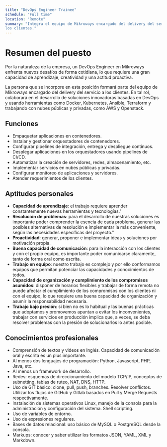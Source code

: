 ```yaml
---
title: "DevOps Engineer Trainee"
schedule: "Full time"
location: "Remote"
summary: "Integra el equipo de Mikroways encargado del delivery del servicio a
los clientes."
---
```


# Resumen del puesto

Por la naturaleza de la empresa, un DevOps Engineer en Mikroways enfrenta nuevos
desafíos de forma cotidiana, lo que requiere una gran capacidad de aprendizaje,
creatividad y una actitud proactiva.

La persona que se incorpore en esta posición formará parte del equipo de
Mikroways encargado del delivery del servicio a los clientes. En tal rol,
colaborará en el desarrollo de soluciones innovadoras basadas en DevOps y usando
herramientas como Docker, Kubernetes, Ansible, Terraform y trabajando con nubes
públicas y privadas, como AWS y Openstack.

## Funciones

* Empaquetar aplicaciones en contenedores.
* Instalar y gestionar orquestadores de contenedores.
* Configurar pipelines de integración, entrega y despliegue continuos.
* Desplegar aplicaciones en los orquestadores usando pipelines de CI/CD.
* Automatizar la creación de servidores, redes, almacenamiento, etc.
* Implementar servicios en nubes públicas y privadas.
* Configurar monitoreo de aplicaciones y servidores.
* Atender requerimientos de los clientes.

## Aptitudes personales

* **Capacidad de aprendizaje**: el trabajo requiere aprender constantemente
  nuevas herramientas y tecnologías."
* **Resolución de problemas**: para el desarrollo de nuestras soluciones es
  importante poder comprender la esencia de cada problema, generar las posibles
  alternativas de resolución e implementar la más conveniente, según las
  necesidades específicas del proyecto."
* **Proactividad**: generar, proponer e implementar ideas y soluciones por
  motivación propia.
* **Buena capacidad de comunicación**: para la interacción con los clientes y
  con el propio equipo, es importante poder comunicarse claramente, tanto de
  forma oral como escrita.
* **Trabajo en equipo**: nuestro trabajo es complejo y por ello conformamos
  equipos que permitan potenciar las capacidades y conocimientos de todos.
* **Capacidad de organización y cumplimiento de los compromisos asumidos**:
  disponer de horarios flexibles y trabajar de forma remota no puede afectar el
  cumplimiento de los compromisos con los clientes ni con el equipo, lo que
  requiere una buena capacidad de organización y asumir la responsabilidad
  necesaria.
* **Trabajo bajo presión**: si bien no es lo habitual y las buenas prácticas que
  adoptamos y promovemos apuntan a evitar los inconvenientes, trabajar con
  servicios en producción implica que, a veces, se deba resolver problemas con
  la presión de solucionarlos lo antes posible.

## Conocimientos profesionales

* Comprensión de textos y videos en Inglés. Capacidad de comunicación oral y
  escrita es un plus importante.
* Al menos dos lenguajes de programación: Python, Javascript, PHP, Java, etc.
* Al menos un framework de desarrollo.
* Redes: esquemas de direccionamiento del modelo TCP/IP, conceptos de
  subnetting, tablas de ruteo, NAT, DNS, HTTP.
* Uso de GIT básico: clone, pull, push, branches. Resolver conflictos. Utilizar
  los flujos de GitHub y Gitlab basados en Pull y Merge Requests
  respectivamente.
* Instalación de sistemas operativos Linux, manejo de la consola para la
  administración y configuración del sistema. Shell scripting.
* Uso de variables de entorno.
* Uso de expresiones regulares.
* Bases de datos relacional: uso básico de MySQL o PostgreSQL desde la consola.
* Markups: conocer y saber utilizar los formatos JSON, YAML, XML y Markdown.

